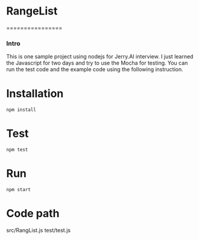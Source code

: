 # RangeList
================

### Intro

This is one sample project using nodejs for Jerry.AI interview. I just learned the Javascript for two days and try to use the Mocha for testing. You can run the test code and the example code using the following instruction. 

# Installation

```
npm install
```

# Test

```
npm test
```

# Run

```
npm start
```
# Code path
src/RangList.js
test/test.js
